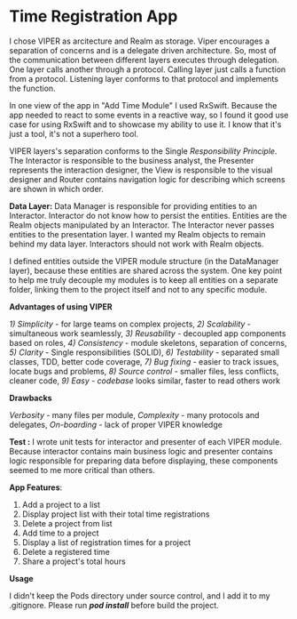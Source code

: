 # Time Registration App

I chose VIPER as arcitecture and Realm as storage. 
Viper encourages a separation of concerns and is a delegate driven architecture. So, most of the communication between different layers executes through delegation. One layer calls another through a protocol. Calling layer just calls a function from a protocol. Listening layer conforms to that protocol and implements the function.

In one view of the app in "Add Time Module" I used RxSwift. Because the app needed to react to some events in a reactive way, so I found it good use case for using RxSwift and to showcase my ability to use it. I know that it's just a tool, it's not a superhero tool.

VIPER layers's separation conforms to the Single *Responsibility Principle*. The Interactor is responsible to the business analyst, the Presenter represents the interaction designer,  the View is responsible to the visual designer and Router contains navigation logic for describing which screens are shown in which order. 


**Data Layer:**
Data Manager is responsible for providing entities to an Interactor. Interactor do not know how to persist the entities.
Entities are the Realm objects manipulated by an Interactor. The Interactor never passes entities to the presentation layer. I wanted my Realm objects to remain behind my data layer. Interactors should not work with Realm objects.  

I defined entities outside the VIPER module structure (in the DataManager layer), because these entities are shared across the system. One key point to help me truly decouple my modules is to keep all entities on a separate folder, linking them to the project itself and not to any specific module.

 
 
 **Advantages of using VIPER**
 
 *1) Simplicity* - for large teams on complex projects, 
 *2) Scalability* - simultaneous work seamlessly, 
 *3) Reusability* - decoupled app components based on roles, 
 *4) Consistency* - module skeletons, separation of concerns, 
 *5) Clarity* - Single responsibilities (SOLID), 
 *6) Testability* - separated small classes, TDD, better code coverage, 
 *7) Bug fixing* - easier to track issues, locate bugs and problems, 
 *8) Source control* - smaller files, less conflicts, cleaner code, 
 *9) Easy - codebase* looks similar, faster to read others work


 **Drawbacks**
 
 *Verbosity* - many files per module, 
 *Complexity* - many protocols and delegates, 
 *On-boarding* - lack of proper VIPER knowledge


**Test :**
I wrote unit tests for interactor and presenter of each VIPER module. Because interactor contains main business logic and presenter contains logic responsible for preparing data before displaying, these components seemed to me more critical than others.

**App Features**:

1. Add a project to a list
2. Display project list with their total time registrations
3. Delete a project from list
4. Add time to a project
5. Display a list of registration times for a project
6. Delete a registered time 
7. Share a project's total hours 

**Usage**

I didn't keep the Pods directory under source control, and I add it to my .gitignore. Please run ***pod install*** before build the project. 




